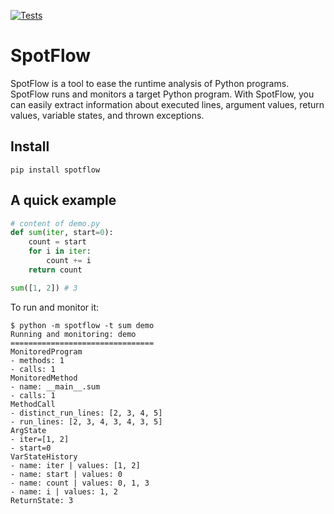 [![Tests](https://github.com/andrehora/happyflow/actions/workflows/main.yml/badge.svg)](https://github.com/andrehora/happyflow/actions/workflows/main.yml)

# SpotFlow
SpotFlow is a tool to ease the runtime analysis of Python programs.
SpotFlow runs and monitors a target Python program.
With SpotFlow, you can easily extract information about executed lines, argument values, return values, variable states, and thrown exceptions.

## Install
```
pip install spotflow
```

## A quick example

```python
# content of demo.py
def sum(iter, start=0):
    count = start
    for i in iter:
        count += i
    return count

sum([1, 2]) # 3
```
To run and monitor it:
```shell
$ python -m spotflow -t sum demo
Running and monitoring: demo
================================
MonitoredProgram
- methods: 1
- calls: 1
MonitoredMethod
- name: __main__.sum
- calls: 1
MethodCall
- distinct_run_lines: [2, 3, 4, 5]
- run_lines: [2, 3, 4, 3, 4, 3, 5]
ArgState
- iter=[1, 2]
- start=0
VarStateHistory
- name: iter | values: [1, 2]
- name: start | values: 0
- name: count | values: 0, 1, 3
- name: i | values: 1, 2
ReturnState: 3

```